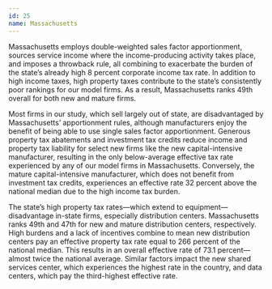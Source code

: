 ```yaml
---
id: 25 
name: Massachusetts
---
```


Massachusetts employs double-weighted sales factor apportionment, sources service income where the income-producing activity takes place, and imposes a throwback rule, all combining to exacerbate the burden of the state’s already high 8 percent corporate income tax rate. In addition to high income taxes, high property taxes contribute to the state’s consistently poor rankings for our model firms. As a result, Massachusetts ranks 49th overall for both new and mature firms.

Most firms in our study, which sell largely out of state, are disadvantaged by Massachusetts’ apportionment rules, although manufacturers enjoy the benefit of being able to use single sales factor apportionment. Generous property tax abatements and investment tax credits reduce income and property tax liability for select new firms like the new capital-intensive manufacturer, resulting in the only below-average effective tax rate experienced by any of our model firms in Massachusetts. Conversely, the mature capital-intensive manufacturer, which does not benefit from investment tax credits, experiences an effective rate 32 percent above the national median due to the high income tax burden.

The state’s high property tax rates—which extend to equipment—disadvantage in-state firms, especially distribution centers. Massachusetts ranks 49th and 47th for new and mature distribution centers, respectively. High burdens and a lack of incentives combine to mean new distribution centers pay an effective property tax rate equal to 266 percent of the national median. This results in an overall effective rate of 73.1 percent—almost twice the national average. Similar factors impact the new shared services center, which experiences the highest rate in the country, and data centers, which pay the third-highest effective rate.